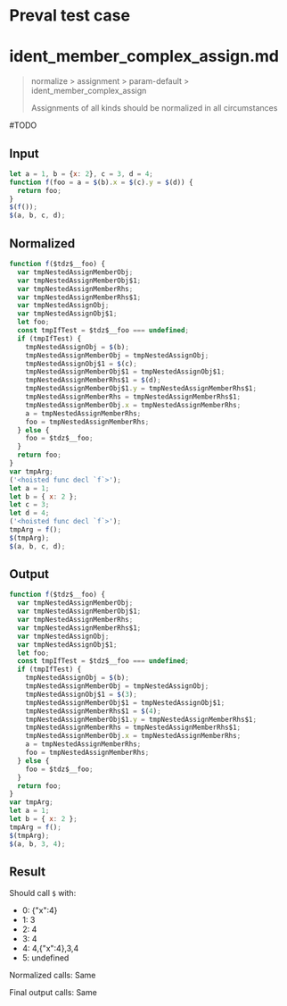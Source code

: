# Preval test case

# ident_member_complex_assign.md

> normalize > assignment > param-default > ident_member_complex_assign
>
> Assignments of all kinds should be normalized in all circumstances

#TODO

## Input

`````js filename=intro
let a = 1, b = {x: 2}, c = 3, d = 4;
function f(foo = a = $(b).x = $(c).y = $(d)) {
  return foo;
}
$(f());
$(a, b, c, d);
`````

## Normalized

`````js filename=intro
function f($tdz$__foo) {
  var tmpNestedAssignMemberObj;
  var tmpNestedAssignMemberObj$1;
  var tmpNestedAssignMemberRhs;
  var tmpNestedAssignMemberRhs$1;
  var tmpNestedAssignObj;
  var tmpNestedAssignObj$1;
  let foo;
  const tmpIfTest = $tdz$__foo === undefined;
  if (tmpIfTest) {
    tmpNestedAssignObj = $(b);
    tmpNestedAssignMemberObj = tmpNestedAssignObj;
    tmpNestedAssignObj$1 = $(c);
    tmpNestedAssignMemberObj$1 = tmpNestedAssignObj$1;
    tmpNestedAssignMemberRhs$1 = $(d);
    tmpNestedAssignMemberObj$1.y = tmpNestedAssignMemberRhs$1;
    tmpNestedAssignMemberRhs = tmpNestedAssignMemberRhs$1;
    tmpNestedAssignMemberObj.x = tmpNestedAssignMemberRhs;
    a = tmpNestedAssignMemberRhs;
    foo = tmpNestedAssignMemberRhs;
  } else {
    foo = $tdz$__foo;
  }
  return foo;
}
var tmpArg;
('<hoisted func decl `f`>');
let a = 1;
let b = { x: 2 };
let c = 3;
let d = 4;
('<hoisted func decl `f`>');
tmpArg = f();
$(tmpArg);
$(a, b, c, d);
`````

## Output

`````js filename=intro
function f($tdz$__foo) {
  var tmpNestedAssignMemberObj;
  var tmpNestedAssignMemberObj$1;
  var tmpNestedAssignMemberRhs;
  var tmpNestedAssignMemberRhs$1;
  var tmpNestedAssignObj;
  var tmpNestedAssignObj$1;
  let foo;
  const tmpIfTest = $tdz$__foo === undefined;
  if (tmpIfTest) {
    tmpNestedAssignObj = $(b);
    tmpNestedAssignMemberObj = tmpNestedAssignObj;
    tmpNestedAssignObj$1 = $(3);
    tmpNestedAssignMemberObj$1 = tmpNestedAssignObj$1;
    tmpNestedAssignMemberRhs$1 = $(4);
    tmpNestedAssignMemberObj$1.y = tmpNestedAssignMemberRhs$1;
    tmpNestedAssignMemberRhs = tmpNestedAssignMemberRhs$1;
    tmpNestedAssignMemberObj.x = tmpNestedAssignMemberRhs;
    a = tmpNestedAssignMemberRhs;
    foo = tmpNestedAssignMemberRhs;
  } else {
    foo = $tdz$__foo;
  }
  return foo;
}
var tmpArg;
let a = 1;
let b = { x: 2 };
tmpArg = f();
$(tmpArg);
$(a, b, 3, 4);
`````

## Result

Should call `$` with:
 - 0: {"x":4}
 - 1: 3
 - 2: 4
 - 3: 4
 - 4: 4,{"x":4},3,4
 - 5: undefined

Normalized calls: Same

Final output calls: Same
